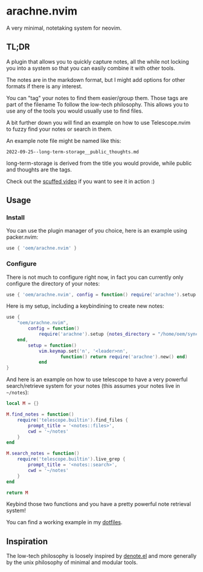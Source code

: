 # arachne.nvim

A very minimal, notetaking system for neovim.

## TL;DR

A plugin that allows you to quickly capture notes, all the while not locking you into a system so that you can easily combine it with other tools.

The notes are in the markdown format, but I might add options for other formats if there is any interest.

You can "tag" your notes to find them easier/group them. Those tags are part of the filename To follow the low-tech philosophy. This allows you to use any of the tools you would usually use to find files.

A bit further down you will find an example on how to use Telescope.nvim to fuzzy find your notes or search in them.

An example note file might be named like this:

`2022-09-25--long-term-storage__public_thoughts.md`

long-term-storage is derived from the title you would provide, while public and thoughts are the tags.

Check out the [scuffed video](https://asciinema.org/a/xUBiGs2XLoiIsi54sNOvOF0qq) if you want to see it in action :)

## Usage

### Install

You can use the plugin manager of you choice, here is an example using packer.nvim:

```lua
use { 'oem/arachne.nvim' }
```

### Configure

There is not much to configure right now, in fact you can currently only configure the directory of your notes:

```lua
use { 'oem/arachne.nvim', config = function() require('arachne').setup { notes_directory = '/home/moi/zettelkasten' } }
```

Here is my setup, including a keybindining to create new notes:

```lua
use {
    "oem/arachne.nvim",
        config = function()
            require('arachne').setup {notes_directory = "/home/oem/sync/notes"}
    end,
        setup = function()
            vim.keymap.set('n', '<leader>nn',
                    function() return require('arachne').new() end)
            end
}
```

And here is an example on how to use telescope to have a very powerful search/retrieve system for your notes (this assumes your notes live in `~/notes`):

```lua
local M = {}

M.find_notes = function()
    require('telescope.builtin').find_files {
        prompt_title = '<notes::files>',
        cwd = '~/notes'
    }
end

M.search_notes = function()
    require('telescope.builtin').live_grep {
        prompt_title = '<notes::search>',
        cwd = '~/notes'
    }
end

return M
```

Keybind those two functions and you have a pretty powerful note retrieval system!

You can find a working example in my [dotfiles](https://github.com/oem/dotfiles/blob/main/neovim/.config/nvim/lua/config/telescope_setup.lua).

## Inspiration

The low-tech philosophy is loosely inspired by [denote.el](https://github.com/protesilaos/denote) and more generally by the unix philosophy of minimal and modular tools.
